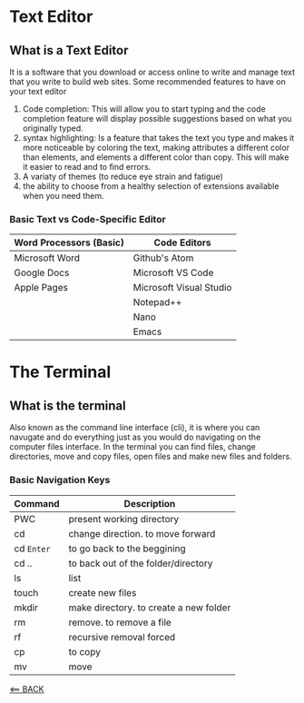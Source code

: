 # Text Editor

## What is a Text Editor

It is a software that you download or access online to write and manage text that you write to build web sites. Some recommended features to have on your text editor

1. Code completion: This will allow you to start typing and the code completion feature will display possible suggestions based on what you originally typed.
2. syntax highlighting: Is a feature that takes the text you type and makes it more noticeable by coloring the text, making attributes a different color than elements, and elements a different color than copy. This will make it easier to read and to find errors.
3. A variaty of themes (to reduce eye strain and fatigue)
4. the ability to choose from a healthy selection of extensions available when you need them.

### Basic Text vs Code-Specific Editor

| Word Processors (Basic) | Code Editors            |
| ----------------------- | ----------------------- |
| Microsoft Word          | Github's Atom           |
| Google Docs             | Microsoft VS Code       |
| Apple Pages             | Microsoft Visual Studio |
|                         | Notepad++               |
|                         | Nano                    |
|                         | Emacs                   |

# The Terminal

## What is the terminal

Also known as the command line interface (cli), it is where you can navugate and do everything just as you would do navigating on the computer files interface. In the terminal you can find files, change directories, move and copy files, open files and make new files and folders.

### Basic Navigation Keys

| Command    | Description                            |
| ---------- | -------------------------------------- |
| PWC        | present working directory              |
| cd         | change direction. to move forward      |
| cd `Enter` | to go back to the beggining            |
| cd ..      | to back out of the folder/directory    |
| ls         | list                                   |
| touch      | create new files                       |
| mkdir      | make directory. to create a new folder |
| rm         | remove. to remove a file               |
| rf         | recursive removal forced               |
| cp         | to copy                                |
| mv         | move                                   |

[<== BACK](README.md)

